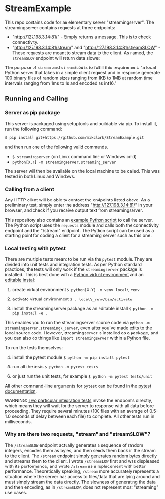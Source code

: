 # StreamExample

This repo contains code for an elementary server "streamingserver". The streamingserver contains requests at three endpoints:
- "http://127.198.3.14:81/"  -  Simply returns a message. This is to check connectivity.
- "http://127.198.3.14:81/stream" and "http://127.198.3.14:81/streamSLOW"  -  These requests are meant to stream data to the client. As named, the `streamSLOW` endpoint will return data slower.

The purpose of `stream` and `streamSLOW` is to fulfill this requirement: "a local Python server that takes in a simple client request and in response generate 100 binary files of random sizes ranging from 1KB to 1MB at random time intervals ranging from 1ms to 1s and encoded as int16."

## Running and Calling

### Server as pip package

This server is packaged using setuptools and buildable via pip. To install it, run the following command:

`$ pip install git+https://github.com/mikclark/StreamExample.git`

and then run one of the following valid commands.
- `$ streamingserver` (on Linux command line or Windows cmd)
- `python[X.Y] -m streamingserver.streaming_server`

The server will then be available on the local machine to be called. This was tested in both Linux and Windows.

### Calling from a client

Any HTTP client will be able to contact the endpoints listed above. As a preliminary test, simply enter the address "http://127.198.3.14:81/" in your browser, and check if you receive output text from streamingserver.

This repository also contains an [example Python script](client_example_code/streamingserver_client.py) to call the server. The Python script uses the `requests` module and calls both the connectivity endpoint and the "/stream" endpoint. The Python script can be used as a starting point for coding a client for a streaming server such as this one.

### Local testing with pytest

There are multiple tests meant to be run via the `pytest` module. They are divided into unit tests and integration tests. As per Python standard practices, the tests will only work if the `streamingserver` package is installed. This is best done with a [Python virtual environment](https://docs.python.org/3/glossary.html#term-virtual-environment) and an [editable install](https://packaging.python.org/en/latest/guides/distributing-packages-using-setuptools/?highlight=editable#working-in-development-mode):

1. create virtual environment
```$ python[X.Y] -m venv local\_venv```

2. activate virtual environment
```$ . local\_venv/bin/activate```

3. install the streamingserver package as an editable install
```$ python -m pip install -e .```

This enables you to run the streamingserver source code via `python -m streamingserver.streaming\_server`, even after you've made edits to the local source code. However, streamingserver is installed as a package, and you can also do things like `import streamingserver` within a Python file.

To run the tests themselves:

4. install the pytest module
```$ python -m pip install pytest```

5. run all the tests
```$ python -m pytest tests```

6. or just run the unit tests, for example
```$ python -m pytest tests/unit```

All other command-line arguments for `pytest` can be found in the [pytest documentation](https://docs.pytest.org).

WARNING: [Two particular integration tests](tests/integration/test_stream_contents.py#L4-L12) invoke the endpoints directly, which means they will wait for the server to response with all data before proceeding. They require several minutes (100 files with an average of 0.5-1.0 seconds of delay between each file) to complete. All other tests run in milliseconds.

### Why are there two requests, "stream" and "streamSLOW"?

The `/streamSLOW` endpoint actually generates a sequence of random integers, encodes them as bytes, and then sends them back in the stream to the client. The `/stream` endpoint simply generates random bytes directly and streams them to the client. I wrote `/streamSLOW` first and was displeased with its performance, and wrote `/stream` as a replacement with better performance. Theoretically speaking, `/stream` more accurately represents a situation where the server has access to files/data that are lying around and must simply stream the data directly. The slowness of generating the data and then encoding, as in `/streamSLOW`, does not represent most "streaming" use cases.
